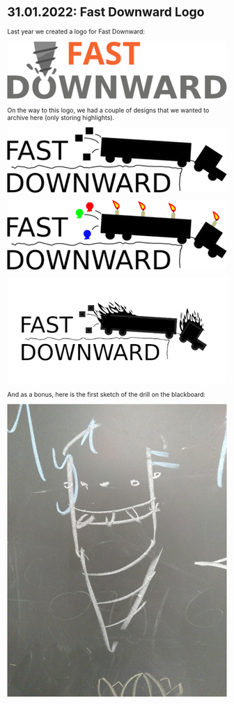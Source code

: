 # 31.01.2022: Fast Downward Logo

Last year we created a logo for Fast Downward:

<img src="https://raw.githubusercontent.com/aibasel/downward/refs/heads/main/misc/images/fast-downward.svg" width="800" alt="Fast Downward">



On the way to this logo,
we had a couple of designs that we wanted to archive here (only storing
highlights).

![](../../img/old_design_4.png)

![](../../img/old_design_13.png)

![](../../img/old_design_14.png)

And as a bonus, here is the first sketch of the drill on the blackboard:

![](../../img/first_sketch.jpg)
